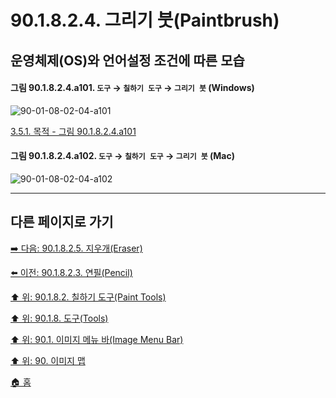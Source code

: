 # 90.1.8.2.4. 그리기 붓(Paintbrush)
## 운영체제(OS)와 언어설정 조건에 따른 모습

<a id="90-01-08-02-04-a101"></a>

#### 그림 90.1.8.2.4.a101. `도구` → `칠하기 도구` → `그리기 붓` (Windows)
![90-01-08-02-04-a101](https://github.com/wonder13662/gimp/assets/15767104/30393508-7903-4cfd-b3f1-79796331554a)

[3.5.1. 목적 - 그림 90.1.8.2.4.a101](./03-05-01-intention.md#90-01-08-02-04-a101)

<a id="90-01-08-02-04-a102"></a>

#### 그림 90.1.8.2.4.a102. `도구` → `칠하기 도구` → `그리기 붓` (Mac)
![90-01-08-02-04-a102](https://github.com/wonder13662/gimp/assets/15767104/f5b24d7e-8a59-4375-9703-eddd3af5ab21)

***

## 다른 페이지로 가기

[➡️ 다음: 90.1.8.2.5. 지우개(Eraser)](./90-01-08-02-05-eraser.md)

[⬅️ 이전: 90.1.8.2.3. 연필(Pencil)](./90-01-08-02-03-pencil.md)

[⬆️ 위: 90.1.8.2. 칠하기 도구(Paint Tools)](./90-01-08-02-00-paint_tools.md)

[⬆️ 위: 90.1.8. 도구(Tools)](./90-01-08-00-tools.md)

[⬆️ 위: 90.1. 이미지 메뉴 바(Image Menu Bar)](./90-01-00-image-menu-bar.md)

[⬆️ 위: 90. 이미지 맵](./90-00-image-map.md)

[🏠 홈](./00-home.md)
